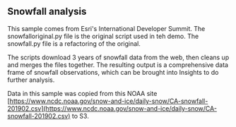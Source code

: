 ## Snowfall analysis 

This sample comes from Esri's International Developer Summit.  The snowfalloriginal.py file is the original script used in teh demo. The snowfall.py file is a refactoring of the original.

The scripts download 3 years of snowfall data from the web, then cleans up and merges the files together.  The resulting output is a comprehensive data frame of snowfall observations, which can be brought into Insights to do further analysis.  


Data in this sample was copied from this NOAA site
[https://www.ncdc.noaa.gov/snow-and-ice/daily-snow/CA-snowfall-201902.csv](https://www.ncdc.noaa.gov/snow-and-ice/daily-snow/CA-snowfall-201902.csv) to S3.
